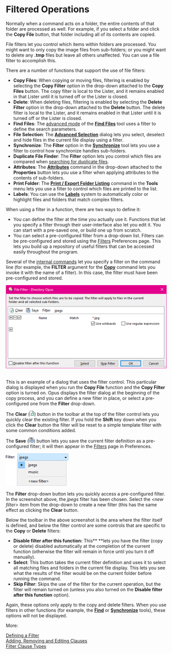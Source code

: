 # Filtered Operations

Normally when a command acts on a folder, the entire contents of that folder are processed as well. For example, if you select a folder and click the **Copy File** button, that folder including all of its contents are copied.

File filters let you control which items within folders are processed. You might want to only copy the image files from sub-folders; or you might want to delete any **.tmp** files but leave all others unaffected. You can use a file filter to accomplish this.

There are a number of functions that support the use of file filters:

- **Copy Files**: When copying or moving files, filtering is enabled by selecting the **Copy Filter** option in the drop-down attached to the **Copy Files** button. The copy filter is local to the Lister, and it remains enabled in that Lister until it is turned off or the Lister is closed.
- **Delete**: When deleting files, filtering is enabled by selecting the **Delete Filter** option in the drop-down attached to the **Delete** button. The delete filter is local to the Lister, and it remains enabled in that Lister until it is turned off or the Lister is closed.
- **Find Files**: The [advanced mode](/Manual/basic_concepts/searching_and_filtering/find_files/advanced_find/RAEDME.md) of the **[Find Files](/Manual/basic_concepts/searching_and_filtering/find_files/RAEDME.md)** tool uses a filter to define the search parameters.
- **File Selection**: The **[Advanced Selection](/Manual/basic_concepts/selecting_files/advanced_selection.md)** dialog lets you select, deselect and hide files in the current file display using a filter.
- **Synchronize**: The **Filter** option in the **[Synchronize](copying_updated_files/synchronize.md)** tool lets you use a filter to control how synchronize handles sub-folders.
- **Duplicate File Finder**: The **Filter** option lets you control which files are compared when [searching for duplicate files](/Manual/additional_functionality/duplicate_file_finder.md).
- **Attributes**: The **[Attributes](../changing_attributes.md)** command in the drop-down attached to the **Properties** button lets you use a filter when applying attributes to the contents of sub-folders.
- **Print Folder**: The **[Print / Export Folder Listing](/Manual/additional_functionality/print_folder.md)** command in the **Tools** menu lets you use a filter to control which files are printed to the list.
- **Labels**: You can use the **[Labels](../labels.md)** system to automatically color or highlight files and folders that match complex filters.

When using a filter in a function, there are two ways to define it:

- You can define the filter at the time you actually use it. Functions that let you specify a filter through their user-interface also let you edit it. You can start with a pre-saved one, or build one up from scratch.
- You can select a pre-configured filter from a drop-down list. Filters can be pre-configured and stored using the [Filters](/Manual/preferences/preferences_categories/file_operations/filters.md) Preferences page. This lets you build up a repository of useful filters that can be accessed easily throughout the program.

Several of the [internal commands](/Manual/reference/command_reference/internal_commands/RAEDME.md) let you specify a filter on the command line (for example, the **FILTER** argument for the **[Copy](/Manual/reference/command_reference/internal_commands/copy.md)** command lets you invoke it with the name of a filter). In this case, the filter must have been pre-configured and stored.

![](/Manual/images/media/file_filter.png) 

This is an example of a dialog that uses the filter control. This particular dialog is displayed when you run the **Copy File** function and the **Copy Filter** option is turned on. Opus displays the filter dialog at the beginning of the copy process, and you can define a new filter in place, or select a pre-configured one from the **Filter** drop-down.

The **Clear** (![](/Manual/images/media/favorites_-_add.png)) button in the toolbar at the top of the filter control lets you quickly clear the existing filter. If you hold the **Shift** key down when you click the **Clear** button the filter will be reset to a simple template filter with some common conditions added.

The **Save** (![](/Manual/images/media/filter_-_save.png)) button lets you save the current filter definition as a pre-configured filter; it will then appear in the [Filters](/Manual/preferences/preferences_categories/file_operations/filters.md) page in Preferences.

![](/Manual/images/media/filter_drop-down.png)

The **Filter** drop-down button lets you quickly access a pre-configured filter. In the screenshot above, the *jpegs* filter has been chosen. Select the *\<new filter\>* item from the drop-down to create a new filter (this has the same effect as clicking the **Clear** button.

Below the toolbar in the above screenshot is the area where the filter itself is defined, and below the filter control are some controls that are specific to the **Copy** or **Delete** filters:

- **Disable filter after this function:** This** **lets you have the filter (copy or delete) disabled automatically at the completion of the current function (otherwise the filter will remain in force until you turn it off manually).
- **Select**: This button takes the current filter definition and uses it to select all matching files and folders in the current file display. This lets you see what the results of the filter would be on the current folder before running the command.
- **Skip Filter**: Skips the use of the filter for the current operation, but the filter will remain turned on (unless you also turned on the **Disable filter after this function** option).

Again, these options only apply to the copy and delete filters. When you use filters in other functions (for example, the **[Find](/Manual/basic_concepts/searching_and_filtering/find_files/RAEDME.md)** or **[Synchronize](copying_updated_files/synchronize.md)** tools), these options will not be displayed.

More:

[Defining a Filter](/Manual/file_operations/copying_moving_and_deleting_files/filtered_operations/defining_a_filter.md)  
[Adding, Removing and Editing Clauses](/Manual/file_operations/copying_moving_and_deleting_files/filtered_operations/adding_removing_and_editing_clauses.md)  
[Filter Clause Types](/Manual/file_operations/copying_moving_and_deleting_files/filtered_operations/filter_clause_types.md)  
